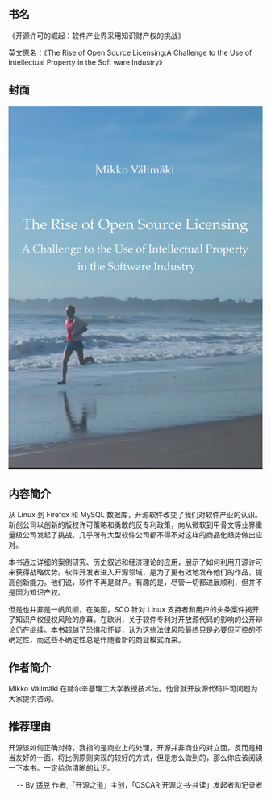 ##  书名

《开源许可的崛起：软件产业界采用知识财产权的挑战》

英文原名：《The Rise of Open Source Licensing:A Challenge to the Use of Intellectual Property in the Soft ware Industry》

## 封面

![](./face-image/the-rise-of-open-source-licensing.png)

## 内容简介

从 Linux 到 Firefox 和 MySQL 数据库，开源软件改变了我们对软件产业的认识。新创公司以创新的版权许可策略和勇敢的反专利政策，向从微软到甲骨文等业界重量级公司发起了挑战。几乎所有大型软件公司都不得不对这样的商品化趋势做出应对。

本书通过详细的案例研究、历史叙述和经济理论的应用，展示了如何利用开源许可来获得战略优势。软件开发者进入开源领域，是为了更有效地发布他们的作品，提高创新能力。他们说，软件不再是财产。有趣的是，尽管一切都进展顺利，但并不是因为知识产权。

但是也并非是一帆风顺，在美国，SCO 针对 Linux 支持者和用户的头条案件揭开了知识产权侵权风险的序幕。在欧洲，关于软件专利对开放源代码的影响的公开辩论仍在继续。本书超越了恐惧和怀疑，认为这些法律风险最终只是必要但可控的不确定性，而这些不确定性总是伴随着新的商业模式而来。

## 作者简介

Mikko Välimäki 在赫尔辛基理工大学教授技术法。他曾就开放源代码许可问题为大家提供咨询。

## 推荐理由

开源该如何正确对待，我指的是商业上的处理，开源并非商业的对立面，反而是相当友好的一面，将比例原则实现的较好的方式，但是怎么做到的，那么你应该阅读一下本书。一定给你清晰的认识。

<p align="right"> -- By <a href="https://opensourceway.community/">适兕</a>  作者,「开源之道」主创，「OSCAR·开源之书·共读」发起者和记录者</p>

